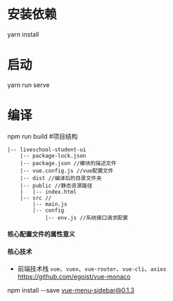 # 安装依赖
yarn install
# 启动
yarn run serve     
# 编译
npm run build
#项目结构
```
|-- liveschool-student-ui
    |-- package-lock.json
    |-- package.json //模块的描述文件
    |-- vue.config.js //vue配置文件
    |-- dist //编译后的目录文件夹
    |-- public //静态资源路径
    |   |-- index.html
    |-- src //
        |-- main.js
        |-- config
            |-- env.js //系统接口请求配置
```
#### 核心配置文件的属性意义

#### 核心技术
- 前端技术栈 `vue`、`vuex`、`vue-router`、`vue-cli`、`axios`
  https://github.com/egoist/vue-monaco

npm install --save vue-menu-sidebar@0.1.3
